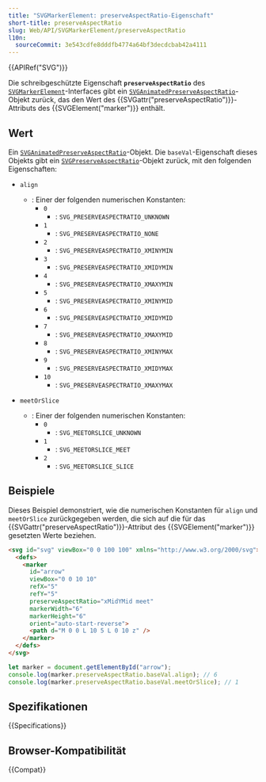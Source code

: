 ```yaml
---
title: "SVGMarkerElement: preserveAspectRatio-Eigenschaft"
short-title: preserveAspectRatio
slug: Web/API/SVGMarkerElement/preserveAspectRatio
l10n:
  sourceCommit: 3e543cdfe8dddfb4774a64bf3decdcbab42a4111
---
```


{{APIRef("SVG")}}

Die schreibgeschützte Eigenschaft **`preserveAspectRatio`** des [`SVGMarkerElement`](/de/docs/Web/API/SVGMarkerElement)-Interfaces gibt ein [`SVGAnimatedPreserveAspectRatio`](/de/docs/Web/API/SVGAnimatedPreserveAspectRatio)-Objekt zurück, das den Wert des {{SVGattr("preserveAspectRatio")}}-Attributs des {{SVGElement("marker")}} enthält.

## Wert

Ein [`SVGAnimatedPreserveAspectRatio`](/de/docs/Web/API/SVGAnimatedPreserveAspectRatio)-Objekt. Die `baseVal`-Eigenschaft dieses Objekts gibt ein [`SVGPreserveAspectRatio`](/de/docs/Web/API/SVGPreserveAspectRatio)-Objekt zurück, mit den folgenden Eigenschaften:

- `align`

  - : Einer der folgenden numerischen Konstanten:
    - `0`
      - : `SVG_PRESERVEASPECTRATIO_UNKNOWN`
    - `1`
      - : `SVG_PRESERVEASPECTRATIO_NONE`
    - `2`
      - : `SVG_PRESERVEASPECTRATIO_XMINYMIN`
    - `3`
      - : `SVG_PRESERVEASPECTRATIO_XMIDYMIN`
    - `4`
      - : `SVG_PRESERVEASPECTRATIO_XMAXYMIN`
    - `5`
      - : `SVG_PRESERVEASPECTRATIO_XMINYMID`
    - `6`
      - : `SVG_PRESERVEASPECTRATIO_XMIDYMID`
    - `7`
      - : `SVG_PRESERVEASPECTRATIO_XMAXYMID`
    - `8`
      - : `SVG_PRESERVEASPECTRATIO_XMINYMAX`
    - `9`
      - : `SVG_PRESERVEASPECTRATIO_XMIDYMAX`
    - `10`
      - : `SVG_PRESERVEASPECTRATIO_XMAXYMAX`

- `meetOrSlice`
  - : Einer der folgenden numerischen Konstanten:
    - `0`
      - : `SVG_MEETORSLICE_UNKNOWN`
    - `1`
      - : `SVG_MEETORSLICE_MEET`
    - `2`
      - : `SVG_MEETORSLICE_SLICE`

## Beispiele

Dieses Beispiel demonstriert, wie die numerischen Konstanten für `align` und `meetOrSlice` zurückgegeben werden, die sich auf die für das {{SVGattr("preserveAspectRatio")}}-Attribut des {{SVGElement("marker")}} gesetzten Werte beziehen.

```html
<svg id="svg" viewBox="0 0 100 100" xmlns="http://www.w3.org/2000/svg">
  <defs>
    <marker
      id="arrow"
      viewBox="0 0 10 10"
      refX="5"
      refY="5"
      preserveAspectRatio="xMidYMid meet"
      markerWidth="6"
      markerHeight="6"
      orient="auto-start-reverse">
      <path d="M 0 0 L 10 5 L 0 10 z" />
    </marker>
  </defs>
</svg>
```

```js
let marker = document.getElementById("arrow");
console.log(marker.preserveAspectRatio.baseVal.align); // 6
console.log(marker.preserveAspectRatio.baseVal.meetOrSlice); // 1
```

## Spezifikationen

{{Specifications}}

## Browser-Kompatibilität

{{Compat}}
